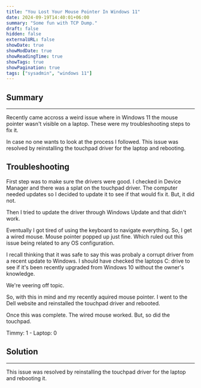 ```yaml
---
title: "You Lost Your Mouse Pointer In Windows 11"
date: 2024-09-19T14:40:01+06:00
summary: "Some fun with TCP Dump."
draft: false
hidden: false
externalURL: false
showDate: true
showModDate: true
showReadingTime: true
showTags: true
showPagination: true
tags: ["sysadmin", "windows 11"]
---
```


## Summary
---

Recently came accross a weird issue where in Windows 11 the mouse
pointer wasn't visible on a laptop. These were my troubleshooting steps 
to fix it.

In case no one wants to look at the process I followed. This issue was 
resolved by reinstalling the touchpad driver for the laptop and rebooting.

## Troubleshooting

First step was to make sure the drivers were good. I checked in Device 
Manager and there was a splat on the touchpad driver. The computer
needed updates so I decided to update it to see if that would fix it.
But, it did not.

Then I tried to update the driver through Windows Update and that didn't 
work.

Eventually I got tired of using the keyboard to navigate everything. So,
I get a wired mouse. Mouse pointer popped up just fine. Which ruled out
this issue being related to any OS configuration.

I recall thinking that it was safe to say this was probaly a corrupt driver
from a recent update to Windows. I should have checked the laptops C: drive
to see if it's been recently upgraded from Windows 10 without the owner's 
knowledge.

We're veering off topic.

So, with this in mind and my recently aquired mouse pointer. I went to the 
Dell website and reinstalled the touchpad driver and rebooted.

Once this was complete. The wired mouse worked. But, so did the touchpad.

Timmy: 1 - Laptop: 0

## Solution
---

This issue was resolved by reinstalling the touchpad driver for the
laptop and rebooting it.